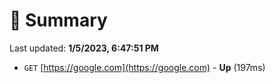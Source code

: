 # 📖 Summary
Last updated: **1/5/2023, 6:47:51 PM**

- `GET` [https://google.com](https://google.com) - **Up** (197ms)
